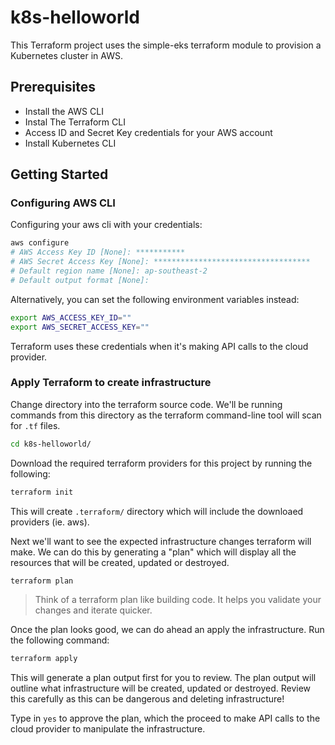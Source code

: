 # k8s-helloworld

This Terraform project uses the simple-eks terraform module to provision a Kubernetes cluster in AWS. 

## Prerequisites

* Install the AWS CLI
* Instal The Terraform CLI
* Access ID and Secret Key credentials for your AWS account
* Install Kubernetes CLI

## Getting Started

### Configuring AWS CLI

Configuring your aws cli with your credentials:

```bash
aws configure
# AWS Access Key ID [None]: ***********
# AWS Secret Access Key [None]: ***********************************
# Default region name [None]: ap-southeast-2
# Default output format [None]:
```

Alternatively, you can set the following environment variables instead: 

```bash
export AWS_ACCESS_KEY_ID=""
export AWS_SECRET_ACCESS_KEY=""
```

Terraform uses these credentials when it's making API calls to the cloud provider. 

### Apply Terraform to create infrastructure

Change directory into the terraform source code. We'll be running commands from this directory as the terraform command-line tool will scan for `.tf` files.

```bash
cd k8s-helloworld/
```

Download the required terraform providers for this project by running the following:

```bash
terraform init
```

This will create `.terraform/` directory which will include the downloaed providers (ie. aws).

Next we'll want to see the expected infrastructure changes terraform will make. We can do this by generating a "plan" which will display all the resources that will be created, updated or destroyed. 

```bash
terraform plan
```

> Think of a terraform plan like building code. It helps you validate your changes and iterate quicker.

Once the plan looks good, we can do ahead an apply the infrastructure. Run the following command:  

```bash
terraform apply
```

This will generate a plan output first for you to review. The plan output will outline what infrastructure will be created, updated or destroyed. Review this carefully as this can be dangerous and deleting infrastructure!

Type in `yes` to approve the plan, which the proceed to make API calls to the cloud provider to manipulate the infrastructure. 


